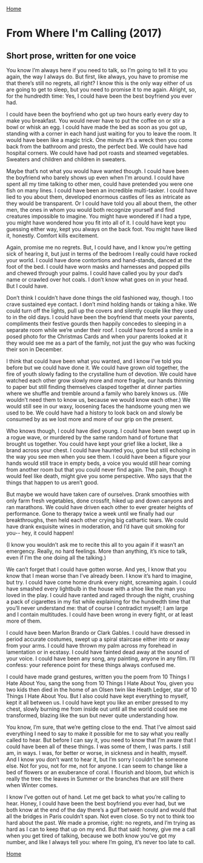 [Home](../index.md) 
# From Where I'm Calling (2017)
## Short prose, written for one voice
You know I’m always here if you need to talk, so I’m going to tell it to you again, the way I always do. But first, like always, you have to promise me that there’s still no regrets, all right? I know this is the only way either of us are going to get to sleep, but you need to promise it to me again. Alright, so, for the hundredth time: Yes, I could have been the best boyfriend you ever had.

I could have been the boyfriend who got up two hours early every day to make you breakfast. You would never have to put the coffee on or stir a bowl or whisk an egg. I could have made the bed as soon as you got up, standing with a corner in each hand just waiting for you to leave the room. It would have been like a magic trick. One minute it’s a wreck then you come back from the bathroom and presto, the perfect bed. We could have had hospital corners. We could have had pot roasts and steamed vegetables. Sweaters and children and children in sweaters. 

Maybe that’s not what you would have wanted though. I could have been the boyfriend who barely shows up even when I’m around. I could have spent all my time talking to other men, could have pretended you were one fish on many lines. I could have been an incredible multi-tasker. I could have lied to you about them, developed enormous castles of lies as intricate as they would be transparent. Or I could have told you all about them, the other men, the ones in whom you would both recognize yourself and find creatures impossible to imagine. You might have wondered if I had a type, you might have wondered how you fit into all of it. I could have kept you guessing either way, kept you always on the back foot. You might have liked it, honestly. Comfort kills excitement.

Again, promise me no regrets. But, I could have, and I know you’re getting sick of hearing it, but just in terms of the bedroom I really could have rocked your world. I could have done contortions and hand-stands, danced at the foot of the bed. I could have worn masks and harnesses and popped pills and chewed through your palms. I could have called you by your dad’s name or crawled over hot coals. I don’t know what goes on in your head. But I could have.

Don’t think I couldn’t have done things the old fashioned way, though. I too crave sustained eye contact. I don’t mind holding hands or taking a hike. We could turn off the lights, pull up the covers and silently couple like they used to in the old days. I could have been the boyfriend that meets your parents, compliments their festive gourds then happily concedes to sleeping in a separate room while we’re under their roof. I could have forced a smile in a posed photo for the Christmas Cards and when your parents looked at it they would see me as a part of the family, not just the guy who was fucking their son in December.

I think that could have been what you wanted, and I know I’ve told you before but we could have done it. We could have grown old together, the fire of youth slowly fading to the crystalline hum of devotion. We could have watched each other grow slowly more and more fragile, our hands thinning to paper but still finding themselves clasped together at dinner parties where we shuffle and tremble around a family who barely knows us. (We wouldn’t need them to know us, because we would know each other.) We would still see in our waxy, loosening faces the handsome young men we used to be. We could have had a history to look back on and slowly be consumed by as we lost more and more of our grip on the present.

Who knows though, I could have died young. I could have been swept up in a rogue wave, or murdered by the same random hand of fortune that brought us together. You could have kept your grief like a locket, like a brand across your chest. I could have haunted you, gone but still echoing in the way you see men when you see them. I could have been a figure your hands would still trace in empty beds, a voice you would still hear coming from another room but that you could never find again. The pain, though it would feel like death, might give you some perspective. Who says that the things that happen to us aren’t good.

But maybe we would have taken care of ourselves. Drank smoothies with only farm fresh vegetables, done crossfit, hiked up and down canyons and ran marathons. We could have driven each other to ever greater heights of performance. Gone to therapy twice a week until we finally had our breakthroughs, then held each other crying big cathartic tears. We could have drank exquisite wines in moderation, and I’d have quit smoking for you-- hey, it could happen!

(I know you wouldn’t ask me to recite this all to you again if it wasn’t an emergency. Really, no hard feelings. More than anything, it’s nice to talk, even if I’m the one doing all the talking.)

We can’t forget that I could have gotten worse. And yes, I know that you know that I mean worse than I’ve already been. I know it’s hard to imagine, but try. I could have come home drunk every night, screaming again. I could have smashed every lightbulb in the house with a shoe like the man you loved in the play. I could have ranted and raged through the night, crushing a pack of cigarettes in my fist while explaining for the hundredth time that you’ll never understand me: that of course I contradict myself; I am large and I contain multitudes. I could have been wrong in every fight, or at least more of them.

I could have been Marlon Brando or Clark Gables. I could have dressed in period accurate costumes, swept up a spiral staircase either into or away from your arms. I could have thrown my palm across my forehead in lamentation or in ecstasy. I could have fainted dead away at the sound of your voice.  I could have been any song, any painting, anyone in any film. I’ll confess: your reference point for these things always confused me.

I could have made grand gestures, written you the poem from 10 Things I Hate About You, sang the song from 10 Things I Hate About You, given you two kids then died in the home of an Olsen twin like Heath Ledger, star of 10 Things I Hate About You. But I also could have kept everything to myself, kept it all between us. I could have kept you like an ember pressed to my chest, slowly burning me from inside out until all the world could see me transformed, blazing like the sun but never quite understanding how.

You know, I’m sure, that we’re getting close to the end. That I’ve almost said everything I need to say to make it possible for me to say what you really called to hear. But before I can say it, you need to know that I’m aware that I could have been all of these things. I was some of them, I was parts. I still am, in ways. I was, for better or worse, in sickness and in health, myself. And I know you don’t want to hear it, but I’m sorry I couldn’t be someone else. Not for you, not for me, not for anyone. I can seem to change like a bed of flowers or an exuberance of coral. I flourish and bloom, but which is really the tree: the leaves in Summer or the branches that are still there when Winter comes.

I know I’ve gotten out of hand. Let me get back to what you’re calling to hear. Honey, I could have been the best boyfriend you ever had, but we both know at the end of the day there’s a gulf between could and would that all the bridges in Paris couldn’t span. Not even close. So try not to think too hard about the past. We made a promise, right: no regrets, and I’m trying as hard as I can to keep that up on my end. But that said: honey, give me a call when you get tired of talking, because we both know you’ve got my number, and like I always tell you: where I’m going, it’s never too late to call.

[Home](../index.md)
